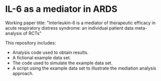 # IL-6 as a mediator in ARDS

Working paper title: "Interleukin-6 is a mediator of therapeutic efficacy in acute respiratory distress syndrome: an individual patient data meta-analysis of RCTs"

This repository includes:

 + Analysis code used to obtain results.
 + A fictional example data set.
 + The code used to simulate the example data set.
 + A script using the example data set to illustrate the mediation analysis approach.
